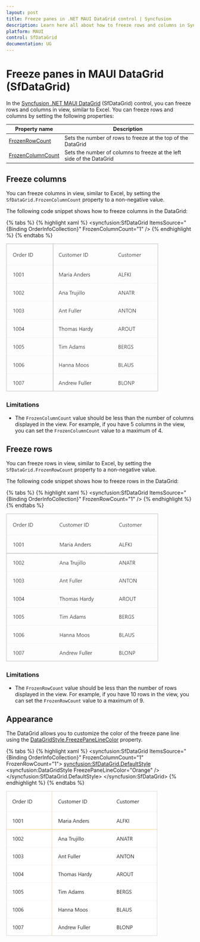 ```yaml
---
layout: post
title: Freeze panes in .NET MAUI DataGrid control | Syncfusion
description: Learn here all about how to freeze rows and columns in Syncfusion .NET MAUI DataGrid (SfDataGrid) control and more.
platform: MAUI
control: SfDataGrid
documentation: UG
---
```


# Freeze panes in MAUI DataGrid (SfDataGrid)

In the [Syncfusion .NET MAUI DataGrid](https://help.syncfusion.com/cr/maui/Syncfusion.Maui.DataGrid.SfDataGrid.html) (SfDataGrid) control, you can freeze rows and columns in view, similar to Excel. You can freeze rows and columns by setting the following properties:

| Property name | Description |
|---------------|-------------|
| [FrozenRowCount](https://help.syncfusion.com/cr/maui/Syncfusion.Maui.DataGrid.SfDataGrid.html#Syncfusion_Maui_DataGrid_SfDataGrid_FrozenRowCount) | Sets the number of rows to freeze at the top of the DataGrid |
| [FrozenColumnCount](https://help.syncfusion.com/cr/maui/Syncfusion.Maui.DataGrid.SfDataGrid.html#Syncfusion_Maui_DataGrid_SfDataGrid_FrozenColumnCount) | Sets the number of columns to freeze at the left side of the DataGrid |

## Freeze columns

You can freeze columns in view, similar to Excel, by setting the `SfDataGrid.FrozenColumnCount` property to a non-negative value.

The following code snippet shows how to freeze columns in the DataGrid:

{% tabs %}
{% highlight xaml %}
<ContentPage xmlns:syncfusion="http://schemas.syncfusion.com/maui">
    <syncfusion:SfDataGrid ItemsSource="{Binding OrderInfoCollection}" FrozenColumnCount="1" />
</ContentPage>
{% endhighlight %}
{% endtabs %}

![Freeze columns .NET MAUI DataGrid](Images\freeze-panes\maui-datagrid-freeze-columns.gif)

### Limitations

* The `FrozenColumnCount` value should be less than the number of columns displayed in the view. For example, if you have 5 columns in the view, you can set the `FrozenColumnCount` value to a maximum of 4.

## Freeze rows

You can freeze rows in view, similar to Excel, by setting the `SfDataGrid.FrozenRowCount` property to a non-negative value.

The following code snippet shows how to freeze rows in the DataGrid:

{% tabs %}
{% highlight xaml %}
<ContentPage xmlns:syncfusion="http://schemas.syncfusion.com/maui">
    <syncfusion:SfDataGrid ItemsSource="{Binding OrderInfoCollection}" FrozenRowCount="1" />
</ContentPage>
{% endhighlight %}
{% endtabs %}

![Freeze rows .NET MAUI DataGrid](Images\freeze-panes\maui-datagrid-freeze-rows.gif)

### Limitations

* The `FrozenRowCount` value should be less than the number of rows displayed in the view. For example, if you have 10 rows in the view, you can set the `FrozenRowCount` value to a maximum of 9.

## Appearance

The DataGrid allows you to customize the color of the freeze pane line using the [DataGridStyle.FreezePaneLineColor](https://help.syncfusion.com/cr/maui/Syncfusion.Maui.DataGrid.DataGridStyle.html#Syncfusion_Maui_DataGrid_DataGridStyle_FreezePaneLineColor) property.

{% tabs %}
{% highlight xaml %}
<ContentPage xmlns:syncfusion="http://schemas.syncfusion.com/maui">
    <syncfusion:SfDataGrid ItemsSource="{Binding OrderInfoCollection}" FrozenColumnCount="1" FrozenRowCount="1">
        <syncfusion:SfDataGrid.DefaultStyle>
            <syncfusion:DataGridStyle FreezePaneLineColor="Orange" />
        </syncfusion:SfDataGrid.DefaultStyle>
    </syncfusion:SfDataGrid>
</ContentPage> 
{% endhighlight %}
{% endtabs %}

![Customize freeze panes appearance in .NET MAUI DataGrid](Images\freeze-panes\maui-datagrid-freeze-panes-appearance.png)